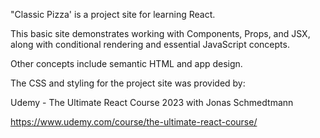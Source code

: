 "Classic Pizza' is a project site for learning React.

This basic site demonstrates working with Components, Props, and JSX, along with conditional rendering and essential JavaScript concepts.

Other concepts include semantic HTML and app design.

The CSS and styling for the project site was provided by:

Udemy - The Ultimate React Course 2023 with Jonas Schmedtmann

https://www.udemy.com/course/the-ultimate-react-course/
